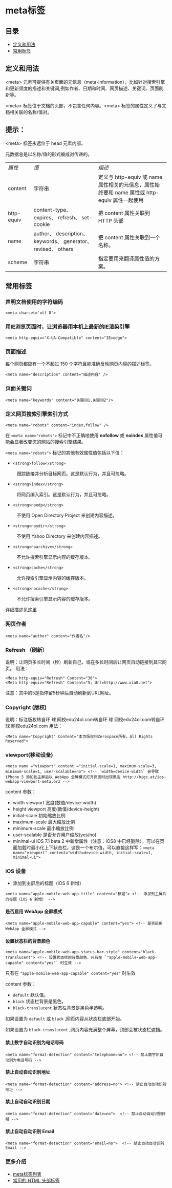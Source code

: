 # meta标签

## 目录
* [定义和用法](#what)
* [常用标签](#common)


## <a name="what">定义和用法</a>
<div>

<p>&lt;meta&gt; 元素可提供有关页面的元信息（meta-information），比如针对搜索引擎和更新频度的描述和关键词,例如作者、日期和时间、网页描述、关键词、页面刷新等。</p>

<p>&lt;meta&gt; 标签位于文档的头部，不包含任何内容。&lt;meta&gt; 标签的属性定义了与文档相关联的名称/值对。</p>
</div>

<div>
<h2>提示：</h2>

<p><span></span>&lt;meta&gt; 标签永远位于 head 元素内部。</p>

<p><span></span>元数据总是以名称/值的形式被成对传递的。</p>
</div>

<table>
<tbody>
<tr>
<td>
<em>属性</em>
</td>
<td><em>值</em></td>
<td><em>描述</em></td>
</tr>
<tr>
<td>content</td>
<td>字符串</td>
<td>定义与 http-equiv 或 name 属性相关的元信息，属性始终要和 name 属性或 http-equiv 属性一起使用</td>
</tr>
<tr>
<td>http-equiv</td>
<td>content-type、
expires、
refresh、
set-cookie</td>
<td>把 content 属性关联到 HTTP 头部</td>
</tr>
<tr>
<td>name</td>
<td>author、
description、
keywords、
generator、
revised、
others</td>
<td>把 content 属性关联到一个名称。</td>
</tr>
<tr>
<td>scheme</td>
<td>字符串</td>
<td>指定要用来翻译属性值的方案。</td>
</tr>
</tbody>
</table>


## <a name="common">常用标签</a>

### 声明文档使用的字符编码
```
<meta charset='utf-8'>
```

### 用IE浏览页面时，让浏览器用本机上最新的IE渲染引擎
```
<meta http-equiv="X-UA-Compatible" content="IE=edge">
```

### 页面描述
每个网页都应有一个不超过 150 个字符且能准确反映网页内容的描述标签。
```
<meta name="description" content="描述内容" />
```

### 页面关键词
```
<meta name="keywords" content="关键词1,关键词2"/>
```

### 定义网页搜索引擎索引方式
```
<meta name="robots" content="index,follow" />
```

<div id="sectionSection0" class="seeAlsoNoToggleSection">
					<p>在 <code>&lt;meta name="robots"&gt;</code> 标记中不正确地使用 
    <strong>nofollow</strong>
   或 
    <strong>noindex</strong>
   属性值可能会显著改变您的网站的搜索引擎结果。</p>
					<p>
						<code>&lt;meta name="robots"&gt;</code> 标记的其他有效属性值包括以下值：</p>
					<ul><li>
							<p>
								
    <strong>follow</strong>
  &nbsp;&nbsp;&nbsp;跟踪链接并分析目标网页。这是默认行为，并且可忽略。</p>
						</li><li>
							<p>
								
    <strong>index</strong>
  &nbsp;&nbsp;&nbsp;将网页编入索引。这是默认行为，并且可忽略。</p>
						</li><li>
							<p>
								
    <strong>noodp</strong>
  &nbsp;&nbsp;&nbsp;不使用 Open Directory Project 来创建内容描述。</p>
						</li><li>
							<p>
								
    <strong>noydir</strong>
  &nbsp;&nbsp;&nbsp;不使用 Yahoo Directory 来创建内容描述。</p>
						</li><li>
							<p>
								
    <strong>noarchive</strong>
  &nbsp;&nbsp;&nbsp;不允许搜索引擎显示内容的缓存版本。</p>
						</li><li>
							<p>
								
    <strong>cache</strong>
  &nbsp;&nbsp;&nbsp;允许搜索引擎显示内容的缓存版本。</p>
						</li><li>
							<p>
								
    <strong>nocache</strong>
  &nbsp;&nbsp;&nbsp;不允许搜索引擎显示内容的缓存版本。</p>
						</li></ul>
				</div>
详细描述见[这里](http://msdn.microsoft.com/zh-cn/library/ff724037%28v=expression.40%29.aspx)

### 网页作者
```
<meta name="author" content="作者名"/>
```

### Refresh （刷新）
说明：让网页多长时间（秒）刷新自己，或在多长时间后让网页自动链接到其它网页。
用法：
```
<Meta http-equiv="Refresh" Content="30">
<Meta http-equiv="Refresh" Content="5; Url=http://www.xia8.net">
```
注意：其中的5是指停留5秒钟后自动刷新到URL网址。


### Copyright (版权)
说明：标注版权转自环 球 网校edu24ol.com转自环 球 网校edu24ol.com转自环 球 网校edu24ol.com
用法：
```
<Meta name="Copyright" Content="本页版权归Zerospace所有。All Rights Reserved">
```


### viewport(移动设备)
```
<meta name ="viewport" content ="initial-scale=1, maximum-scale=3, minimum-scale=1, user-scalable=no"> <!-- `width=device-width` 会导致 iPhone 5 添加到主屏后以 WebApp 全屏模式打开页面时出现黑边 http://bigc.at/ios-webapp-viewport-meta.orz -->
```
content 参数：
* width viewport 宽度(数值/device-width)
* height viewport 高度(数值/device-height)
* initial-scale 初始缩放比例
* maximum-scale 最大缩放比例
* minimum-scale 最小缩放比例
* user-scalable 是否允许用户缩放(yes/no)
* minimal-ui iOS 7.1 beta 2 中新增属性（注意：iOS8 中已经删除），可以在页面加载时最小化上下状态栏。这是一个布尔值，可以直接这样写：`<meta name="viewport" content="width=device-width, initial-scale=1, minimal-ui">`


### iOS 设备
* 添加到主屏后的标题（iOS 6 新增）
```
<meta name="apple-mobile-web-app-title" content="标题"> <!-- 添加到主屏后的标题（iOS 6 新增） -->
```

#### 是否启用 WebApp 全屏模式
```
<meta name="apple-mobile-web-app-capable" content="yes"> <!-- 是否启用 WebApp 全屏模式 -->
```


#### 设置状态栏的背景颜色
```
<meta name="apple-mobile-web-app-status-bar-style" content="black-translucent"> <!-- 设置状态栏的背景颜色，只有在 `"apple-mobile-web-app-capable" content="yes"` 时生效 -->
```
<p>只有在 <code>"apple-mobile-web-app-capable" content="yes"</code> 时生效</p>
<p>content 参数：</p>
<ul>
<li>
<code>default</code> 默认值。</li>
<li>
<code>black</code> 状态栏背景是黑色。</li>
<li>
<code>black-translucent</code> 状态栏背景是黑色半透明。</li>
</ul>
<p>如果设置为 <code>default</code> 或 <code>black</code> ,网页内容从状态栏底部开始。</p>
<p>如果设置为 <code>black-translucent</code> ,网页内容充满整个屏幕，顶部会被状态栏遮挡。</p>


#### 禁止数字自动识别为电话号码
```
<meta name="format-detection" content="telephone=no"> <!-- 禁止数字识自动别为电话号码 -->
```

#### 禁止自动自动识别地址
```
<meta name="format-detection" content="address=no"> <!-- 禁止自动自动识别地址 -->
```

#### 禁止自动自动识别日期
```
<meta name="format-detection" content="date=no">  <!-- 禁止自动自动识别日期 -->
```

#### 禁止自动自动识别 Email
```
<meta name="format-detection" content="email=no">  <!-- 禁止自动自动识别 Email -->
```



### 更多介绍
* [meta标签列表](http://code.lancepollard.com/complete-list-of-html-meta-tags/)
* [常用的 HTML 头部标签](https://github.com/yisibl/blog/issues/1)
